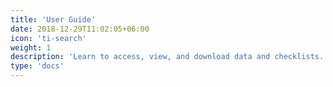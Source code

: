 ```yaml
---
title: 'User Guide'
date: 2018-12-29T11:02:05+06:00
icon: 'ti-search'
weight: 1
description: 'Learn to access, view, and download data and checklists.'
type: 'docs'
---
```

